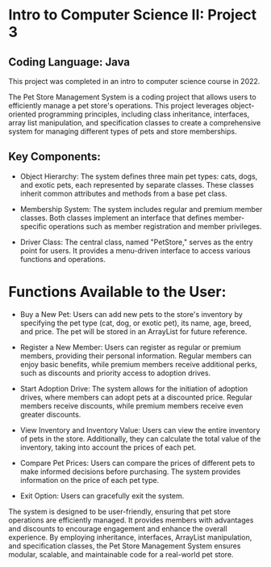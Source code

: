 # Intro to Computer Science II: Project 3

## Coding Language: Java

This project was completed in an intro to computer science course in 2022.

The Pet Store Management System is a coding project that allows users to efficiently manage a pet store's operations. This project leverages object-oriented programming principles, including class inheritance, interfaces, array list manipulation, and specification classes to create a comprehensive system for managing different types of pets and store memberships.

## Key Components:

- Object Hierarchy: The system defines three main pet types: cats, dogs, and exotic pets, each represented by separate classes. These classes inherit common attributes and methods from a base pet class.

- Membership System: The system includes regular and premium member classes. Both classes implement an interface that defines member-specific operations such as member registration and member privileges.

- Driver Class: The central class, named "PetStore," serves as the entry point for users. It provides a menu-driven interface to access various functions and operations.

# Functions Available to the User:

- Buy a New Pet: Users can add new pets to the store's inventory by specifying the pet type (cat, dog, or exotic pet), its name, age, breed, and price. The pet will be stored in an ArrayList for future reference.

- Register a New Member: Users can register as regular or premium members, providing their personal information. Regular members can enjoy basic benefits, while premium members receive additional perks, such as discounts and priority access to adoption drives.

- Start Adoption Drive: The system allows for the initiation of adoption drives, where members can adopt pets at a discounted price. Regular members receive discounts, while premium members receive even greater discounts.

- View Inventory and Inventory Value: Users can view the entire inventory of pets in the store. Additionally, they can calculate the total value of the inventory, taking into account the prices of each pet.

- Compare Pet Prices: Users can compare the prices of different pets to make informed decisions before purchasing. The system provides information on the price of each pet type.

- Exit Option: Users can gracefully exit the system.

The system is designed to be user-friendly, ensuring that pet store operations are efficiently managed. It provides members with advantages and discounts to encourage engagement and enhance the overall experience. By employing inheritance, interfaces, ArrayList manipulation, and specification classes, the Pet Store Management System ensures modular, scalable, and maintainable code for a real-world pet store.
